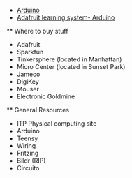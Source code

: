 * [Arduino](http://arduino.cc)
* [Adafruit learning system- Arduino](https://learn.adafruit.com/category/learn-arduino) 

** Where to buy stuff
* Adafruit
* Sparkfun
* Tinkersphere (located in Manhattan)
* Micro Center (located in Sunset Park)
* Jameco
* DigiKey
* Mouser
* Electronic Goldmine

** General Resources
* ITP Physical computing site
* Arduino
* Teensy
* Wiring
* Fritzing
* Bildr (RIP)
* Circuito
